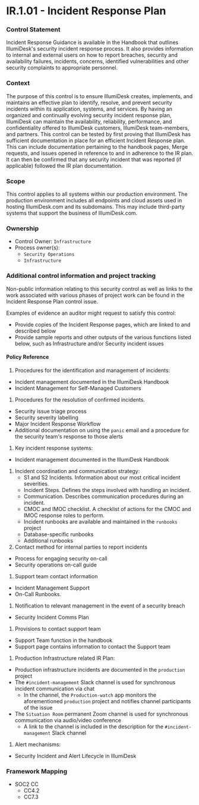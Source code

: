 # IR.1.01 - Incident Response Plan



### Control Statement

Incident Response Guidance is available in the Handbook that outlines IllumiDesk's security incident response process. It also provides information to internal and external users on how to report breaches, security and availability failures, incidents, concerns, identified vulnerabilities and other security complaints to appropriate personnel.

### Context

The purpose of this control is to ensure IllumiDesk creates, implements, and maintains an effective plan to identify, resolve, and prevent security incidents within its application, systems, and services. By having an organized and continually evolving security incident response plan, IllumiDesk can maintain the availability, reliability, performance, and confidentiality offered to IllumiDesk customers, IllumiDesk team-members, and partners. This control can be tested by first proving that IllumiDesk has sufficient documentation in place for an efficient Incident Response plan. This can include documentation pertaining to the handbook pages, Merge requests, and issues opened in reference to and in adherence to the IR plan. It can then be confirmed that any security incident that was reported \(if applicable\) followed the IR plan documentation.

### Scope

This control applies to all systems within our production environment. The production environment includes all endpoints and cloud assets used in hosting IllumiDesk.com and its subdomains. This may include third-party systems that support the business of IllumiDesk.com.

###  Ownership

* Control Owner: `Infrastructure`
* Process owner\(s\):
  * `Security Operations`
  * `Infrastructure`

###  Additional control information and project tracking

Non-public information relating to this security control as well as links to the work associated with various phases of project work can be found in the Incident Response Plan control issue.

Examples of evidence an auditor might request to satisfy this control:

* Provide copies of the Incident Response pages, which are linked to and described below
* Provide sample reports and other outputs of the various functions listed below, such as Infrastructure and/or Security incident issues

####  Policy Reference

1. Procedures for the identification and management of incidents:

* Incident management documented in the IllumiDesk Handbook
* Incident Management for Self-Managed Customers

1. Procedures for the resolution of confirmed incidents.

* Security issue triage process
* Security severity labelling
* Major Incident Response Workflow
*  Additional documentation on using the `panic` email and a procedure for the security team's response to those alerts

1. Key incident response systems:

* Incident management documented in the IllumiDesk Handbook

1. Incident coordination and communication strategy:
   *  S1 and S2 Incidents. Information about our most critical incident severities.
   *  Incident Steps. Defines the steps involved with handling an incident.
   *  Communication. Describes communication procedures during an incident.
   *  CMOC and IMOC checklist. A checklist of actions for the CMOC and IMOC response roles to perform.
   *  Incident runbooks are available and maintained in the `runbooks` project
   * Database-specific runbooks
   * Additional runbooks
2. Contact method for internal parties to report incidents

* Process for engaging security on-call
* Security operations on-call guide

1. Support team contact information

* Incident Management Support
*  On-Call Runbooks.

1. Notification to relevant management in the event of a security breach

* Security Incident Comms Plan

1. Provisions to contact support team

* Support Team function in the handbook
*  Support page contains information to contact the Support team

1. Production Infrastructure related IR Plan:

* Production infrastructure incidents are documented in the `production` project
* The `#incident-management` Slack channel is used for synchronous incident communication via chat
  * In the channel, the `Production-watch` app monitors the aforementioned `production` project and notifies channel participants of the issue
* The `Situation Room` permanent Zoom channel is used for synchronous communication via audio/video conference
  * A link to the channel is included in the description for the `#incident-management` Slack channel

1. Alert mechanisms:

* Security Incident and Alert Lifecycle in IllumiDesk 

###  Framework Mapping

* SOC2 CC
  * CC4.2
  * CC7.3

